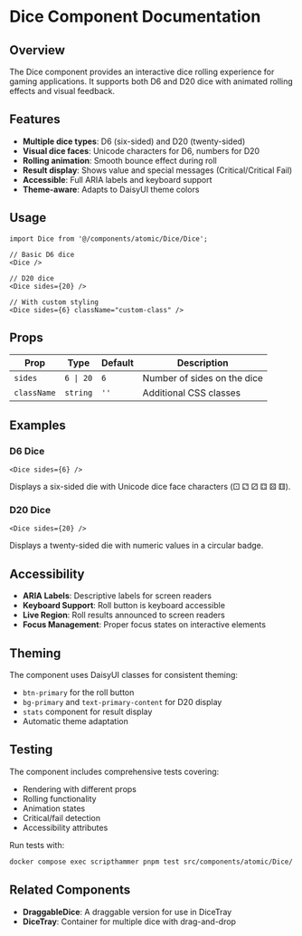 # Dice Component Documentation

## Overview

The Dice component provides an interactive dice rolling experience for gaming applications. It supports both D6 and D20 dice with animated rolling effects and visual feedback.

## Features

- **Multiple dice types**: D6 (six-sided) and D20 (twenty-sided)
- **Visual dice faces**: Unicode characters for D6, numbers for D20
- **Rolling animation**: Smooth bounce effect during roll
- **Result display**: Shows value and special messages (Critical/Critical Fail)
- **Accessible**: Full ARIA labels and keyboard support
- **Theme-aware**: Adapts to DaisyUI theme colors

## Usage

```tsx
import Dice from '@/components/atomic/Dice/Dice';

// Basic D6 dice
<Dice />

// D20 dice
<Dice sides={20} />

// With custom styling
<Dice sides={6} className="custom-class" />
```

## Props

| Prop        | Type      | Default | Description                 |
| ----------- | --------- | ------- | --------------------------- |
| `sides`     | `6 \| 20` | `6`     | Number of sides on the dice |
| `className` | `string`  | `''`    | Additional CSS classes      |

## Examples

### D6 Dice

```tsx
<Dice sides={6} />
```

Displays a six-sided die with Unicode dice face characters (⚀ ⚁ ⚂ ⚃ ⚄ ⚅).

### D20 Dice

```tsx
<Dice sides={20} />
```

Displays a twenty-sided die with numeric values in a circular badge.

## Accessibility

- **ARIA Labels**: Descriptive labels for screen readers
- **Keyboard Support**: Roll button is keyboard accessible
- **Live Region**: Roll results announced to screen readers
- **Focus Management**: Proper focus states on interactive elements

## Theming

The component uses DaisyUI classes for consistent theming:

- `btn-primary` for the roll button
- `bg-primary` and `text-primary-content` for D20 display
- `stats` component for result display
- Automatic theme adaptation

## Testing

The component includes comprehensive tests covering:

- Rendering with different props
- Rolling functionality
- Animation states
- Critical/fail detection
- Accessibility attributes

Run tests with:

```bash
docker compose exec scripthammer pnpm test src/components/atomic/Dice/
```

## Related Components

- **DraggableDice**: A draggable version for use in DiceTray
- **DiceTray**: Container for multiple dice with drag-and-drop
